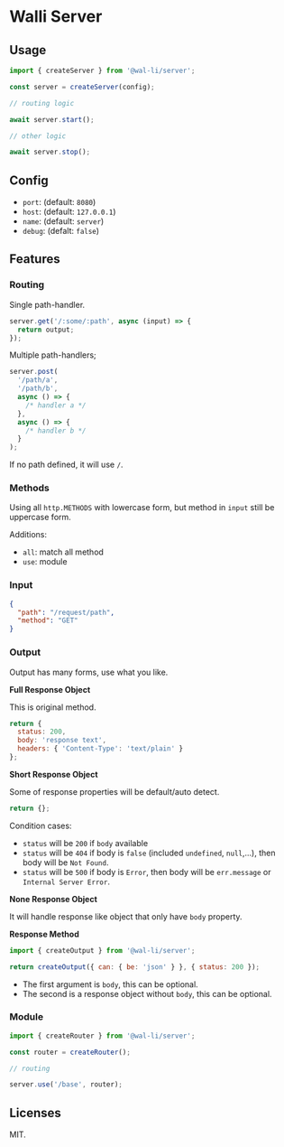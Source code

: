 # Walli Server

## Usage

```js
import { createServer } from '@wal-li/server';

const server = createServer(config);

// routing logic

await server.start();

// other logic

await server.stop();
```

## Config

- `port`: (default: `8080`)
- `host`: (default: `127.0.0.1`)
- `name`: (default: `server`)
- `debug`: (defalt: `false`)

## Features

### Routing

Single path-handler.

```js
server.get('/:some/:path', async (input) => {
  return output;
});
```

Multiple path-handlers;

```js
server.post(
  '/path/a',
  '/path/b',
  async () => {
    /* handler a */
  },
  async () => {
    /* handler b */
  }
);
```

If no path defined, it will use `/`.

### Methods

Using all `http.METHODS` with lowercase form, but method in `input` still be uppercase form.

Additions:

- `all`: match all method
- `use`: module

### Input

```json
{
  "path": "/request/path",
  "method": "GET"
}
```

### Output

Output has many forms, use what you like.

**Full Response Object**

This is original method.

```js
return {
  status: 200,
  body: 'response text',
  headers: { 'Content-Type': 'text/plain' }
};
```

**Short Response Object**

Some of response properties will be default/auto detect.

```js
return {};
```

Condition cases:

- `status` will be `200` if `body` available
- `status` will be `404` if body is `false` (included `undefined`, `null`,...), then body will be `Not Found`.
- `status` will be `500` if body is `Error`, then body will be `err.message` or `Internal Server Error`.

**None Response Object**

It will handle response like object that only have `body` property.

**Response Method**

```js
import { createOutput } from '@wal-li/server';

return createOutput({ can: { be: 'json' } }, { status: 200 });
```

- The first argument is `body`, this can be optional.
- The second is a response object without `body`, this can be optional.

### Module

```js
import { createRouter } from '@wal-li/server';

const router = createRouter();

// routing

server.use('/base', router);
```

## Licenses

MIT.
